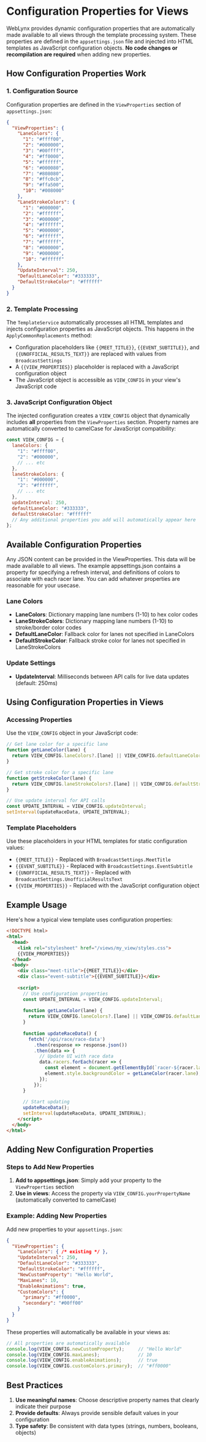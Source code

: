 # Configuration Properties for Views

WebLynx provides dynamic configuration properties that are automatically made available to all views through the template processing system. These properties are defined in the `appsettings.json` file and injected into HTML templates as JavaScript configuration objects. **No code changes or recompilation are required** when adding new properties.

## How Configuration Properties Work

### 1. Configuration Source
Configuration properties are defined in the `ViewProperties` section of `appsettings.json`:

```json
{
  "ViewProperties": {
    "LaneColors": {
      "1": "#ffff00",
      "2": "#000000",
      "3": "#00ffff",
      "4": "#ff0000",
      "5": "#ffffff",
      "6": "#000080",
      "7": "#808080",
      "8": "#ffc0cb",
      "9": "#ffa500",
      "10": "#008000"
    },
    "LaneStrokeColors": {
      "1": "#000000",
      "2": "#ffffff",
      "3": "#000000",
      "4": "#ffffff",
      "5": "#000000",
      "6": "#ffffff",
      "7": "#ffffff",
      "8": "#000000",
      "9": "#000000",
      "10": "#ffffff"
    },
    "UpdateInterval": 250,
    "DefaultLaneColor": "#333333",
    "DefaultStrokeColor": "#ffffff"
  }
}
```

### 2. Template Processing
The `TemplateService` automatically processes all HTML templates and injects configuration properties as JavaScript objects. This happens in the `ApplyCommonReplacements` method:

- Configuration placeholders like `{{MEET_TITLE}}`, `{{EVENT_SUBTITLE}}`, and `{{UNOFFICIAL_RESULTS_TEXT}}` are replaced with values from `BroadcastSettings`
- A `{{VIEW_PROPERTIES}}` placeholder is replaced with a JavaScript configuration object
- The JavaScript object is accessible as `VIEW_CONFIG` in your view's JavaScript code

### 3. JavaScript Configuration Object
The injected configuration creates a `VIEW_CONFIG` object that dynamically includes **all** properties from the `ViewProperties` section. Property names are automatically converted to camelCase for JavaScript compatibility:

```javascript
const VIEW_CONFIG = {
  laneColors: {
    "1": "#ffff00",
    "2": "#000000",
    // ... etc
  },
  laneStrokeColors: {
    "1": "#000000",
    "2": "#ffffff",
    // ... etc
  },
  updateInterval: 250,
  defaultLaneColor: "#333333",
  defaultStrokeColor: "#ffffff"
  // Any additional properties you add will automatically appear here
};
```

## Available Configuration Properties

Any JSON content can be provided in the ViewProperties. This data will be made available to all views. The example appsettings.json contains a property for specifying a refresh interval, and definitions of colors to associate with each racer lane. You can add whatever properties are reasonable for your usecase.

### Lane Colors
- **LaneColors**: Dictionary mapping lane numbers (1-10) to hex color codes
- **LaneStrokeColors**: Dictionary mapping lane numbers (1-10) to stroke/border color codes
- **DefaultLaneColor**: Fallback color for lanes not specified in LaneColors
- **DefaultStrokeColor**: Fallback stroke color for lanes not specified in LaneStrokeColors

### Update Settings
- **UpdateInterval**: Milliseconds between API calls for live data updates (default: 250ms)

## Using Configuration Properties in Views

### Accessing Properties
Use the `VIEW_CONFIG` object in your JavaScript code:

```javascript
// Get lane color for a specific lane
function getLaneColor(lane) {
  return VIEW_CONFIG.laneColors?.[lane] || VIEW_CONFIG.defaultLaneColor;
}

// Get stroke color for a specific lane
function getStrokeColor(lane) {
  return VIEW_CONFIG.laneStrokeColors?.[lane] || VIEW_CONFIG.defaultStrokeColor;
}

// Use update interval for API calls
const UPDATE_INTERVAL = VIEW_CONFIG.updateInterval;
setInterval(updateRaceData, UPDATE_INTERVAL);
```

### Template Placeholders
Use these placeholders in your HTML templates for static configuration values:

- `{{MEET_TITLE}}` - Replaced with `BroadcastSettings.MeetTitle`
- `{{EVENT_SUBTITLE}}` - Replaced with `BroadcastSettings.EventSubtitle`
- `{{UNOFFICIAL_RESULTS_TEXT}}` - Replaced with `BroadcastSettings.UnofficialResultsText`
- `{{VIEW_PROPERTIES}}` - Replaced with the JavaScript configuration object

## Example Usage

Here's how a typical view template uses configuration properties:

```html
<!DOCTYPE html>
<html>
  <head>
    <link rel="stylesheet" href="/views/my_view/styles.css">
    {{VIEW_PROPERTIES}}
  </head>
  <body>
    <div class="meet-title">{{MEET_TITLE}}</div>
    <div class="event-subtitle">{{EVENT_SUBTITLE}}</div>
    
    <script>
      // Use configuration properties
      const UPDATE_INTERVAL = VIEW_CONFIG.updateInterval;
      
      function getLaneColor(lane) {
        return VIEW_CONFIG.laneColors?.[lane] || VIEW_CONFIG.defaultLaneColor;
      }
      
      function updateRaceData() {
        fetch('/api/race/race-data')
          .then(response => response.json())
          .then(data => {
            // Update UI with race data
            data.racers.forEach(racer => {
              const element = document.getElementById(`racer-${racer.lane}`);
              element.style.backgroundColor = getLaneColor(racer.lane);
            });
          });
      }
      
      // Start updating
      updateRaceData();
      setInterval(updateRaceData, UPDATE_INTERVAL);
    </script>
  </body>
</html>
```

## Adding New Configuration Properties

### Steps to Add New Properties

1. **Add to appsettings.json**: Simply add your property to the `ViewProperties` section
2. **Use in views**: Access the property via `VIEW_CONFIG.yourPropertyName` (automatically converted to camelCase)

### Example: Adding New Properties

Add new properties to your `appsettings.json`:

```json
{
  "ViewProperties": {
    "LaneColors": { /* existing */ },
    "UpdateInterval": 250,
    "DefaultLaneColor": "#333333",
    "DefaultStrokeColor": "#ffffff",
    "NewCustomProperty": "Hello World",
    "MaxLanes": 10,
    "EnableAnimations": true,
    "CustomColors": {
      "primary": "#ff0000",
      "secondary": "#00ff00"
    }
  }
}
```

These properties will automatically be available in your views as:

```javascript
// All properties are automatically available
console.log(VIEW_CONFIG.newCustomProperty);     // "Hello World"
console.log(VIEW_CONFIG.maxLanes);              // 10
console.log(VIEW_CONFIG.enableAnimations);      // true
console.log(VIEW_CONFIG.customColors.primary);  // "#ff0000"
```

## Best Practices

1. **Use meaningful names**: Choose descriptive property names that clearly indicate their purpose
2. **Provide defaults**: Always provide sensible default values in your configuration
3. **Type safety**: Be consistent with data types (strings, numbers, booleans, objects)